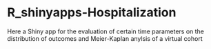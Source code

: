 # R_shinyapps-Hospitalization

Here a Shiny app for the evaluation of certain time parameters on the distribution of outcomes and Meier-Kaplan anylsis of a virtual cohort
